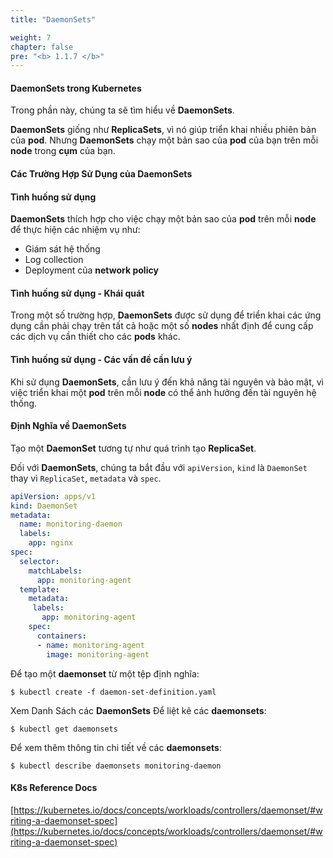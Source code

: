 ```yaml
---
title: "DaemonSets"

weight: 7
chapter: false
pre: "<b> 1.1.7 </b>"
---
```


#### DaemonSets trong Kubernetes

Trong phần này, chúng ta sẽ tìm hiểu về **DaemonSets**.

**DaemonSets** giống như **ReplicaSets**, vì nó giúp triển khai nhiều phiên bản của **pod**. Nhưng **DaemonSets** chạy một bản sao của **pod** của bạn trên mỗi **node** trong **cụm** của bạn.

#### Các Trường Hợp Sử Dụng của **DaemonSets**

#### Tình huống sử dụng

**DaemonSets** thích hợp cho việc chạy một bản sao của **pod** trên mỗi **node** để thực hiện các nhiệm vụ như:

- Giám sát hệ thống
- Log collection
- Deployment của **network policy**

#### Tình huống sử dụng - Khái quát

Trong một số trường hợp, **DaemonSets** được sử dụng để triển khai các ứng dụng cần phải chạy trên tất cả hoặc một số **nodes** nhất định để cung cấp các dịch vụ cần thiết cho các **pods** khác.

#### Tình huống sử dụng - Các vấn đề cần lưu ý

Khi sử dụng **DaemonSets**, cần lưu ý đến khả năng tài nguyên và bảo mật, vì việc triển khai một **pod** trên mỗi **node** có thể ảnh hưởng đến tài nguyên hệ thống.

#### Định Nghĩa về **DaemonSets**

Tạo một **DaemonSet** tương tự như quá trình tạo **ReplicaSet**.

Đối với **DaemonSets**, chúng ta bắt đầu với `apiVersion`, `kind` là `DaemonSet` thay vì `ReplicaSet`, `metadata` và `spec`.

```yaml
apiVersion: apps/v1
kind: DaemonSet
metadata:
  name: monitoring-daemon
  labels:
    app: nginx
spec:
  selector:
    matchLabels:
      app: monitoring-agent
  template:
    metadata:
     labels:
       app: monitoring-agent
    spec:
      containers:
      - name: monitoring-agent
        image: monitoring-agent
```

Để tạo một **daemonset** từ một tệp định nghĩa:

```shell
$ kubectl create -f daemon-set-definition.yaml
```

Xem Danh Sách các **DaemonSets**
Để liệt kê các **daemonsets**:

```shell
$ kubectl get daemonsets
```

Để xem thêm thông tin chi tiết về các **daemonsets**:

```shell
$ kubectl describe daemonsets monitoring-daemon
```

#### K8s Reference Docs
[https://kubernetes.io/docs/concepts/workloads/controllers/daemonset/#writing-a-daemonset-spec](https://kubernetes.io/docs/concepts/workloads/controllers/daemonset/#writing-a-daemonset-spec)
